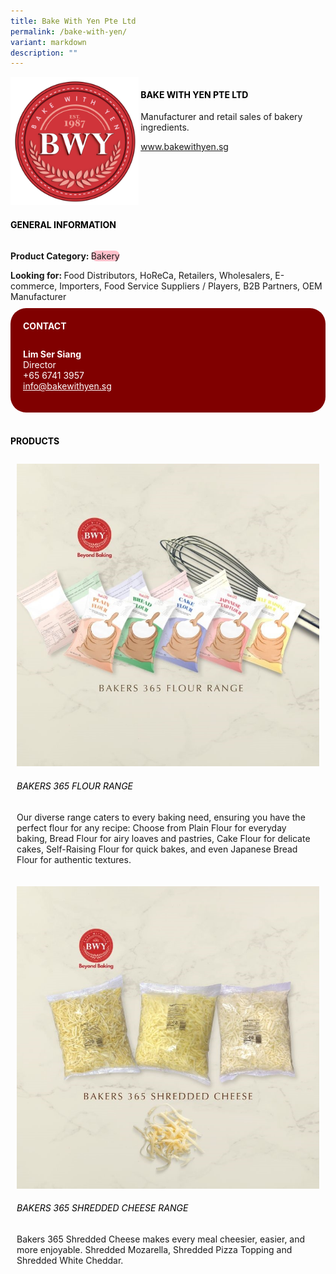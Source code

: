 ```yaml
---
title: Bake With Yen Pte Ltd
permalink: /bake-with-yen/
variant: markdown
description: ""
---
```

<div class="flex-paragraph">
	<div style="display: flex; flex-wrap: wrap;" class="flex-container">
		<div style="flex: 1 1 40%; display: block;" class="card sgds">
			<img src="/images/Bake%20With%20Yen/bake_with_yen_logo.png">
		</div>
		<div style="flex: 1 1 58%; display: block; margin-left: 3px" class="card-sgds">
			<h4 style="text-transform: uppercase; color: black;"><b>Bake With Yen Pte Ltd</b></h4>
			<p>Manufacturer and retail sales of bakery ingredients.</p>
			<p><a target="_blank" href="https://www.bakewithyen.sg">www.bakewithyen.sg</a></p>
		</div>
	</div>
</div>

<h4 style="text-transform: uppercase; color: black;">
	<b>General Information</b>
</h4>
<div style="display: flex; flex-wrap: wrap;" class="flex-container">
	<div style="flex: 1 1 65%; display: block; align-self: stretch" class="card sgds">
		<div class="flex-paragraph">
			<p>
				<b>Product Category: </b>
				<span style="background-color: pink; border-radius: 10px;">Bakery</span>
			</p>
			<p style="margin-bottom: 10px;">
				<b>Looking for: </b>Food Distributors, HoReCa, Retailers, Wholesalers, E-commerce, Importers, Food Service Suppliers / Players, B2B Partners, OEM Manufacturer
			</p>
		</div>
	</div>
	<div style="flex: 1 1 35%; padding: 10px; display: block; background-color: maroon; border-radius: 25px; align-self: center;" class="card sgds">
		<h4 style="color: white; margin-top: 10px; margin-left: 10px;">CONTACT</h4>
		<div class="flex-paragraph">
			<p style="padding: 10px; color: white;">
				<b>Lim Ser Siang</b>
				<br>Director<br>+65 6741 3957<br>
				<a style="color: white;" href="mailto:info@bakewithyen.sg">info@bakewithyen.sg</a>
			</p>
		</div>
	</div>
</div>
<br>
<h4 style="text-transform: uppercase; color: black;">
	<b>Products</b>
</h4>
<div style="display: flex; flex-wrap: wrap;">
	<div style="flex: 1 1 47%; margin: 10px; display: block;" class="card sgds">
		<div style="display: block;" class="flex-image">
			<img src="/images/Bake%20With%20Yen/bake_with_yen_product_01.jpg">
		</div>
		<div class="flex-paragraph">
			<h6 style="text-transform: uppercase; color: black;">Bakers 365 Flour Range</h6>
			<p>Our diverse range caters to every baking need, ensuring you have the perfect flour for any recipe: Choose from Plain Flour for everyday baking, Bread Flour for airy loaves and pastries, Cake Flour for delicate cakes, Self-Raising Flour for quick bakes, and even Japanese Bread Flour for authentic textures.</p>
		</div>
	</div>
	<div style="flex: 1 1 47%; margin: 10px; display: block;" class="card sgds">
		<div style="display: block;" class="flex-image">
			<img src="/images/Bake%20With%20Yen/bake_with_yen_product_02.jpg">
		</div>
		<div class="flex-paragraph">
			<h6 style="text-transform: uppercase; color: black;">Bakers 365 Shredded Cheese Range</h6>
			<p>Bakers 365 Shredded Cheese makes every meal cheesier, easier, and more enjoyable. Shredded Mozarella, Shredded Pizza Topping and Shredded White Cheddar.</p>
		</div>
	</div>
</div>